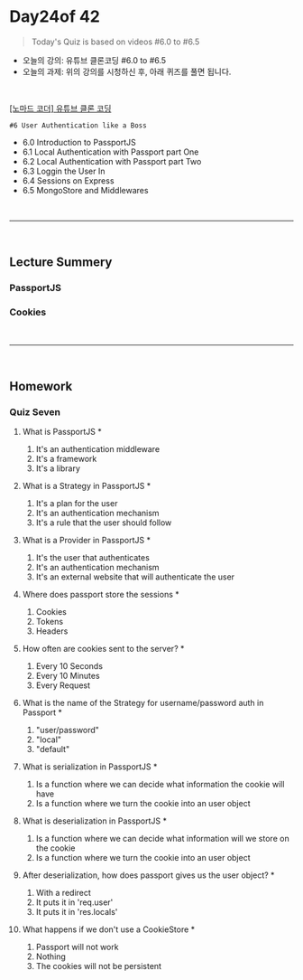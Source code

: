
# Day24of 42

> Today's Quiz is based on videos #6.0 to #6.5

- 오늘의 강의: 유튜브 클론코딩 #6.0 to #6.5
- 오늘의 과제: 위의 강의를 시청하신 후, 아래 퀴즈를 풀면 됩니다.   

<br/>

[[노마드 코더] 유튜브 클론 코딩](https://academy.nomadcoders.co/courses/enrolled/435438)

`#6 User Authentication like a Boss`
- 6.0 Introduction to PassportJS 
- 6.1 Local Authentication with Passport part One 
- 6.2 Local Authentication with Passport part Two 
- 6.3 Loggin the User In 
- 6.4 Sessions on Express 
- 6.5 MongoStore and Middlewares 
 

<br/>

---

<br/>

## Lecture Summery

### PassportJS

### Cookies

<br/>

---

<br/>

## Homework 

### Quiz Seven




1. What is PassportJS *
    1) It's an authentication middleware
    2) It's a framework
    3) It's a library

2. What is a Strategy in PassportJS *
    1) It's a plan for the user
    2) It's an authentication mechanism
    3) It's a rule that the user should follow

3. What is a Provider in PassportJS *
    1) It's the user that authenticates
    2) It's an authentication mechanism
    3) It's an external website that will authenticate the user

4. Where does passport store the sessions *
    1) Cookies
    2) Tokens
    3) Headers

5. How often are cookies sent to the server? *
    1) Every 10 Seconds
    2) Every 10 Minutes
    3) Every Request

6. What is the name of the Strategy for username/password auth in Passport *
    1) "user/password"
    2) "local"
    3) "default"

7. What is serialization in PassportJS *
    1) Is a function where we can decide what information the cookie will have
    2) Is a function where we turn the cookie into an user object

8. What is deserialization in PassportJS *
    1) Is a function where we can decide what information will we store on the cookie
    2) Is a function where we turn the cookie into an user object

9. After deserialization, how does passport gives us the user object? *
    1) With a redirect
    2) It puts it in 'req.user'
    3) It puts it in 'res.locals'

10. What happens if we don't use a CookieStore *
    1) Passport will not work
    2) Nothing
    3) The cookies will not be persistent

